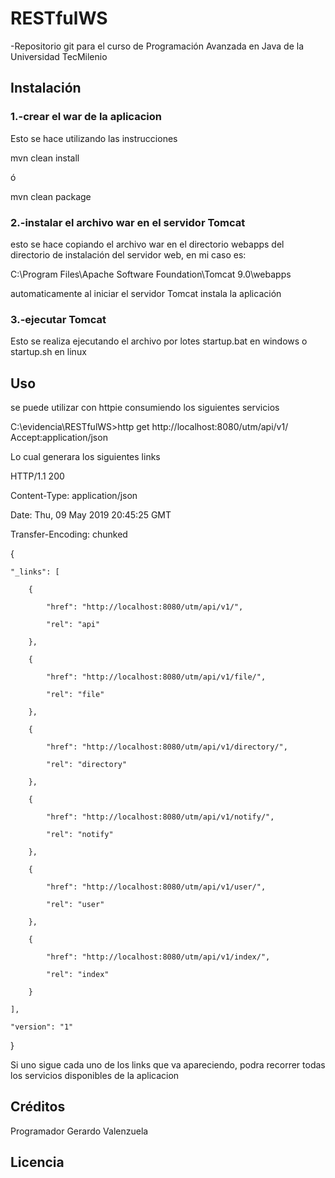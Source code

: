 # RESTfulWS

-Repositorio git para el curso de Programación Avanzada en Java de la Universidad TecMilenio

## Instalación

### 1.-crear el war de la aplicacion

   Esto se hace utilizando las instrucciones
   
   mvn clean install
   
   ó
   
   mvn clean package
   
### 2.-instalar el archivo war en el servidor Tomcat

  esto se hace  copiando el archivo war en el directorio webapps del directorio de instalación del servidor web, en mi caso es:
  
  C:\Program Files\Apache Software Foundation\Tomcat 9.0\webapps
  
  automaticamente al iniciar el servidor Tomcat instala la aplicación 

### 3.-ejecutar Tomcat

  Esto se realiza ejecutando el archivo por lotes startup.bat en windows o startup.sh en linux

## Uso

se puede utilizar con httpie consumiendo los siguientes servicios

C:\evidencia\RESTfulWS>http get http://localhost:8080/utm/api/v1/ Accept:application/json

Lo cual generara  los siguientes links

HTTP/1.1 200

Content-Type: application/json

Date: Thu, 09 May 2019 20:45:25 GMT

Transfer-Encoding: chunked


{

    "_links": [
    
        {
        
            "href": "http://localhost:8080/utm/api/v1/",
            
            "rel": "api"
            
        },
        
        {
        
            "href": "http://localhost:8080/utm/api/v1/file/",
            
            "rel": "file"
            
        },
        
        {
        
            "href": "http://localhost:8080/utm/api/v1/directory/",
            
            "rel": "directory"
            
        },
        
        {
        
            "href": "http://localhost:8080/utm/api/v1/notify/",
            
            "rel": "notify"
            
        },
        
        {
        
            "href": "http://localhost:8080/utm/api/v1/user/",
            
            "rel": "user"
            
        },
        
        {
        
            "href": "http://localhost:8080/utm/api/v1/index/",
            
            "rel": "index"
            
        }
        
    ],
    
    "version": "1"
    
}


Si uno sigue cada uno de los links que va apareciendo, podra recorrer todas los servicios disponibles de la aplicacion

## Créditos

Programador Gerardo Valenzuela

## Licencia
